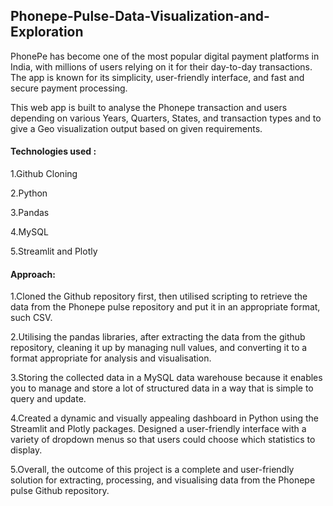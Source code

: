## Phonepe-Pulse-Data-Visualization-and-Exploration

PhonePe has become one of the most popular digital payment platforms in India, with millions of users relying on it for their day-to-day transactions. The app is known for its simplicity, user-friendly interface, and fast and secure payment processing. 

This web app is built to analyse the Phonepe transaction and users depending on various Years, Quarters, States, and transaction types and to give a Geo visualization output based on given requirements.

#### Technologies used :

1.Github Cloning

2.Python

3.Pandas

4.MySQL

5.Streamlit and Plotly

#### Approach:

1.Cloned the Github repository first, then utilised scripting to retrieve the data from the Phonepe pulse repository and put it in an appropriate format, such CSV.

2.Utilising the pandas libraries, after extracting the data from the github repository, cleaning it up by managing null values, and converting it to a format appropriate for analysis and visualisation.

3.Storing the collected data in a MySQL data warehouse because it enables you to manage and store a lot of structured data in a way that is simple to query and update.

4.Created a dynamic and visually appealing dashboard in Python using the Streamlit and Plotly packages. Designed a user-friendly interface with a variety of dropdown menus so that users could choose which statistics to display.

5.Overall, the outcome of this project is a complete and user-friendly solution for extracting, processing, and visualising data from the Phonepe pulse Github repository.
